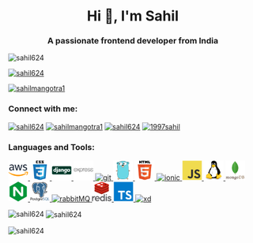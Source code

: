 <h1 align="center">Hi 👋, I'm Sahil</h1>
<h3 align="center">A passionate frontend developer from India</h3>

<p align="left"> <img src="https://komarev.com/ghpvc/?username=sahil624&label=Profile%20views&color=0e75b6&style=flat" alt="sahil624" /> </p>

<p align="left"> <a href="https://github.com/ryo-ma/github-profile-trophy"><img src="https://github-profile-trophy.vercel.app/?username=sahil624" alt="sahil624" /></a> </p>

<p align="left"> <a href="https://twitter.com/sahilmangotra1" target="blank"><img src="https://img.shields.io/twitter/follow/sahilmangotra1?logo=twitter&style=for-the-badge" alt="sahilmangotra1" /></a> </p>

<h3 align="left">Connect with me:</h3>
<p align="left">
<a href="https://codepen.io/sahil624" target="blank"><img align="center" src="https://cdn.jsdelivr.net/npm/simple-icons@3.0.1/icons/codepen.svg" alt="sahil624" height="30" width="40" /></a>
<a href="https://twitter.com/sahilmangotra1" target="blank"><img align="center" src="https://cdn.jsdelivr.net/npm/simple-icons@3.0.1/icons/twitter.svg" alt="sahilmangotra1" height="30" width="40" /></a>
<a href="https://linkedin.com/in/sahil624" target="blank"><img align="center" src="https://cdn.jsdelivr.net/npm/simple-icons@3.0.1/icons/linkedin.svg" alt="sahil624" height="30" width="40" /></a>
<a href="https://instagram.com/1997sahil" target="blank"><img align="center" src="https://cdn.jsdelivr.net/npm/simple-icons@3.0.1/icons/instagram.svg" alt="1997sahil" height="30" width="40" /></a>
</p>

<h3 align="left">Languages and Tools:</h3>
<p align="left"> <a href="https://aws.amazon.com" target="_blank"> <img src="https://raw.githubusercontent.com/devicons/devicon/master/icons/amazonwebservices/amazonwebservices-original-wordmark.svg" alt="aws" width="40" height="40"/> </a> <a href="https://www.w3schools.com/css/" target="_blank"> <img src="https://raw.githubusercontent.com/devicons/devicon/master/icons/css3/css3-original-wordmark.svg" alt="css3" width="40" height="40"/> </a> <a href="https://www.djangoproject.com/" target="_blank"> <img src="https://raw.githubusercontent.com/devicons/devicon/master/icons/django/django-original.svg" alt="django" width="40" height="40"/> </a> <a href="https://expressjs.com" target="_blank"> <img src="https://raw.githubusercontent.com/devicons/devicon/master/icons/express/express-original-wordmark.svg" alt="express" width="40" height="40"/> </a> <a href="https://git-scm.com/" target="_blank"> <img src="https://www.vectorlogo.zone/logos/git-scm/git-scm-icon.svg" alt="git" width="40" height="40"/> </a> <a href="https://golang.org" target="_blank"> <img src="https://raw.githubusercontent.com/devicons/devicon/master/icons/go/go-original.svg" alt="go" width="40" height="40"/> </a> <a href="https://www.w3.org/html/" target="_blank"> <img src="https://raw.githubusercontent.com/devicons/devicon/master/icons/html5/html5-original-wordmark.svg" alt="html5" width="40" height="40"/> </a> <a href="https://ionicframework.com" target="_blank"> <img src="https://upload.wikimedia.org/wikipedia/commons/d/d1/Ionic_Logo.svg" alt="ionic" width="40" height="40"/> </a> <a href="https://developer.mozilla.org/en-US/docs/Web/JavaScript" target="_blank"> <img src="https://raw.githubusercontent.com/devicons/devicon/master/icons/javascript/javascript-original.svg" alt="javascript" width="40" height="40"/> </a> <a href="https://www.linux.org/" target="_blank"> <img src="https://raw.githubusercontent.com/devicons/devicon/master/icons/linux/linux-original.svg" alt="linux" width="40" height="40"/> </a> <a href="https://www.mongodb.com/" target="_blank"> <img src="https://raw.githubusercontent.com/devicons/devicon/master/icons/mongodb/mongodb-original-wordmark.svg" alt="mongodb" width="40" height="40"/> </a> <a href="https://www.nginx.com" target="_blank"> <img src="https://raw.githubusercontent.com/devicons/devicon/master/icons/nginx/nginx-original.svg" alt="nginx" width="40" height="40"/> </a> <a href="https://www.postgresql.org" target="_blank"> <img src="https://raw.githubusercontent.com/devicons/devicon/master/icons/postgresql/postgresql-original-wordmark.svg" alt="postgresql" width="40" height="40"/> </a> <a href="https://www.rabbitmq.com" target="_blank"> <img src="https://www.vectorlogo.zone/logos/rabbitmq/rabbitmq-icon.svg" alt="rabbitMQ" width="40" height="40"/> </a> <a href="https://redis.io" target="_blank"> <img src="https://raw.githubusercontent.com/devicons/devicon/master/icons/redis/redis-original-wordmark.svg" alt="redis" width="40" height="40"/> </a> <a href="https://www.typescriptlang.org/" target="_blank"> <img src="https://raw.githubusercontent.com/devicons/devicon/master/icons/typescript/typescript-original.svg" alt="typescript" width="40" height="40"/> </a> <a href="https://www.adobe.com/products/xd.html" target="_blank"> <img src="https://cdn.worldvectorlogo.com/logos/adobe-xd.svg" alt="xd" width="40" height="40"/> </a> </p>

<p><img align="left" src="https://github-readme-stats.vercel.app/api/top-langs?username=sahil624&show_icons=true&locale=en&layout=compact" alt="sahil624" /></p>

<p>&nbsp;<img align="center" src="https://github-readme-stats.vercel.app/api?username=sahil624&show_icons=true&locale=en" alt="sahil624" /></p>

<p><img align="center" src="https://github-readme-streak-stats.herokuapp.com/?user=sahil624&" alt="sahil624" /></p>
